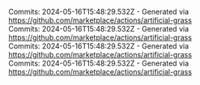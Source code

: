 Commits: 2024-05-16T15:48:29.532Z - Generated via https://github.com/marketplace/actions/artificial-grass
<br>
Commits: 2024-05-16T15:48:29.532Z - Generated via https://github.com/marketplace/actions/artificial-grass
<br>
Commits: 2024-05-16T15:48:29.532Z - Generated via https://github.com/marketplace/actions/artificial-grass
<br>
Commits: 2024-05-16T15:48:29.532Z - Generated via https://github.com/marketplace/actions/artificial-grass
<br>
